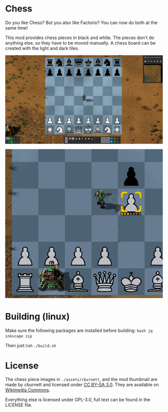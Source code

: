 # Chess
Do you like Chess? But you also like Factorio? You can now do both at the same time!

This mod provides chess pieces in black and white. The pieces don't do anything else, so they have to be moved manually. A chess board can be created with the light and dark tiles.

![](art/screenshot_01.png)

![](art/screenshot_02.png)

# Building (linux)
Make sure the following packages are installed before building: `bash jq inkscape zip`

Then just run `./build.sh`

# License
The chess piece images in `./assets/cburnett`, and the mod thumbnail are made by cburnett and licensed under [CC BY-SA 3.0](https://creativecommons.org/licenses/by-sa/3.0/).
They are available on [Wikimedia Commons](https://commons.wikimedia.org/wiki/Category:SVG_chess_pieces).

Everything else is licensed under GPL-3.0, full text can be found in the LICENSE file.
